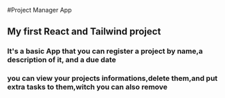 #Project Manager App
## My first React and Tailwind project

### It's a basic App that you can register a project by name,a description of it, and a due date
### you can view your projects informations,delete them,and put extra tasks to them,witch you can also remove

